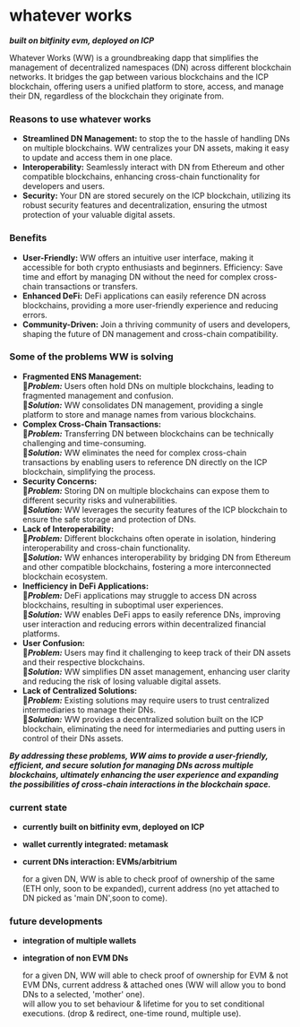 # whatever works 
***built on bitfinity evm, deployed on ICP***

Whatever Works (WW) is a groundbreaking dapp that simplifies the management of decentralized namespaces (DN) across different blockchain networks. It bridges the gap between various blockchains and the ICP blockchain, offering users a unified platform to store, access, and manage their DN, regardless of the blockchain they originate from.

### Reasons to use whatever works

- **Streamlined DN Management:** to stop the to the hassle of handling DNs on multiple blockchains. WW centralizes your DN assets, making it easy to update and access them in one place.
- **Interoperability:** Seamlessly interact with DN from Ethereum and other compatible blockchains, enhancing cross-chain functionality for developers and users.
- **Security:** Your DN are stored securely on the ICP blockchain, utilizing its robust security features and decentralization, ensuring the utmost protection of your valuable digital assets.


### Benefits

- **User-Friendly:** WW offers an intuitive user interface, making it accessible for both crypto enthusiasts and beginners.
Efficiency: Save time and effort by managing DN without the need for complex cross-chain transactions or transfers.
- **Enhanced DeFi:** DeFi applications can easily reference DN across blockchains, providing a more user-friendly experience and reducing errors.
- **Community-Driven:** Join a thriving community of users and developers, shaping the future of DN management and cross-chain compatibility.

### Some of the problems WW is solving 

- **Fragmented ENS Management:**
<br>:space_invader:***Problem:*** Users often hold DNs on multiple blockchains, leading to fragmented management and confusion.
<br>:crystal_ball:***Solution:*** WW consolidates DN management, providing a single platform to store and manage names from various blockchains.
- **Complex Cross-Chain Transactions:**
<br>:space_invader:***Problem:*** Transferring DN between blockchains can be technically challenging and time-consuming.
<br>:crystal_ball:***Solution:*** WW eliminates the need for complex cross-chain transactions by enabling users to reference DN directly on the ICP blockchain, simplifying the process.
- **Security Concerns:**
<br>:space_invader:***Problem:*** Storing DN on multiple blockchains can expose them to different security risks and vulnerabilities.
<br>:crystal_ball:***Solution:*** WW leverages the security features of the ICP blockchain to ensure the safe storage and protection of DNs.
- **Lack of Interoperability:**
<br>:space_invader:***Problem:*** Different blockchains often operate in isolation, hindering interoperability and cross-chain functionality.
<br>:crystal_ball:***Solution:*** WW enhances interoperability by bridging DN from Ethereum and other compatible blockchains, fostering a more interconnected blockchain ecosystem.
- **Inefficiency in DeFi Applications:**
<br>:space_invader:***Problem:*** DeFi applications may struggle to access DN across blockchains, resulting in suboptimal user experiences.
<br>:crystal_ball:***Solution:*** WW enables DeFi apps to easily reference DNs, improving user interaction and reducing errors within decentralized financial platforms.
- **User Confusion:**
<br>:space_invader:***Problem:*** Users may find it challenging to keep track of their DN assets and their respective blockchains.
<br>:crystal_ball:***Solution:*** WW simplifies DN asset management, enhancing user clarity and reducing the risk of losing valuable digital assets.
- **Lack of Centralized Solutions:**
<br>:space_invader:***Problem:*** Existing solutions may require users to trust centralized intermediaries to manage their DNs.
<br>:crystal_ball:***Solution:*** WW provides a decentralized solution built on the ICP blockchain, eliminating the need for intermediaries and putting users in control of their DNs assets.

***By addressing these problems, WW aims to provide a user-friendly, efficient, and secure solution for managing DNs across multiple blockchains, ultimately enhancing the user experience and expanding the possibilities of cross-chain interactions in the blockchain space.***

### current state
- **currently built on bitfinity evm, deployed on ICP** 
- **wallet currently integrated: metamask**
- **current DNs interaction: EVMs/arbitrium**

  for a given DN, WW is able to check proof of ownership of the same (ETH only, soon to be expanded), current address (no yet attached to DN picked as 'main DN',soon to come).

### future developments
- **integration of multiple wallets** 
- **integration of non EVM DNs**

  for a given DN, WW will able to check proof of ownership for EVM & not EVM DNs, current address & attached ones (WW will allow you to bond DNs to a selected, 'mother' one). 
<br> will allow you to set behaviour & lifetime for you to set conditional executions. (drop & redirect, one-time round, multiple use). 
